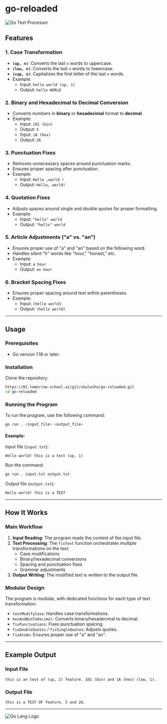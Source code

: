 
# go-reloaded

![Go Text Processor](https://golang.org/doc/gopher/frontpage.png)

## Features

### 1. **Case Transformation**
- **`(up, n)`**: Converts the last `n` words to uppercase.
- **`(low, n)`**: Converts the last `n` words to lowercase.
- **`(cap, n)`**: Capitalizes the first letter of the last `n` words.
- Example:
  - Input: `hello world (up, 1)`
  - Output: `hello WORLD`

### 2. **Binary and Hexadecimal to Decimal Conversion**
- Converts numbers in **binary** or **hexadecimal** format to **decimal**.
- Example:
  - Input: `101 (bin)`
  - Output: `5`
  - Input: `1A (hex)`
  - Output: `26`

### 3. **Punctuation Fixes**
- Removes unnecessary spaces around punctuation marks.
- Ensures proper spacing after punctuation.
- Example:
  - Input: `Hello ,world !`
  - Output: `Hello, world!`

### 4. **Quotation Fixes**
- Adjusts spaces around single and double quotes for proper formatting.
- Example:
  - Input: ` "hello" world  `
  - Output: `"hello" world`

### 5. **Article Adjustments ("a" vs. "an")**
- Ensures proper use of "a" and "an" based on the following word.
- Handles silent "h" words like "hour," "honest," etc.
- Example:
  - Input: `a hour`
  - Output: `an hour`

### 6. **Bracket Spacing Fixes**
- Ensures proper spacing around text within parentheses.
- Example:
  - Input: `(hello world)`
  - Output: `(hello world)`

---

## Usage

### Prerequisites
- Go version 1.18 or later.

### Installation
Clone the repository:
```bash
https://01.tomorrow-school.ai/git/skulesho/go-reloaded.git
cd go-reloaded
```

### Running the Program
To run the program, use the following command:
```bash
go run . <input_file> <output_file>
```

#### Example:
Input file (`input.txt`):
```
Hello world! this is a test (up, 1)
```
Run the command:
```bash
go run . input.txt output.txt
```
Output file (`output.txt`):
```
Hello world! this is a TEST
```

---

## How It Works

### Main Workflow
1. **Input Reading**: The program reads the content of the input file.
2. **Text Processing**: The `fixText` function orchestrates multiple transformations on the text:
   - Case modifications
   - Binary/hexadecimal conversions
   - Spacing and punctuation fixes
   - Grammar adjustments
3. **Output Writing**: The modified text is written to the output file.

### Modular Design
The program is modular, with dedicated functions for each type of text transformation:
- `textModifyCase`: Handles case transformations.
- `hexAndBinToDecimal`: Converts binary/hexadecimal to decimal.
- `fixPunctuations`: Fixes punctuation spacing.
- `fixDoubleQuotes` / `fixSingleQuotes`: Adjusts quotes.
- `fixAtoAn`: Ensures proper use of "a" and "an".

---

## Example Output

### Input File
```
this is an test of (up, 2) feature. 101 (bin) and 1A (hex) (low, 1).
```

### Output File
```
this is a TEST OF feature. 5 and 26.
```

---


![Go Lang Logo](https://blog.golang.org/gopher/gopher.png)
